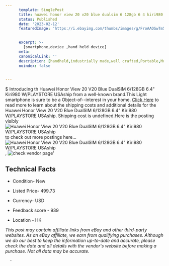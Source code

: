 ```yaml
---
      template: SinglePost
      title: huawei honor view 20 v20 blue dualsim 6 128gb 6 4 kiri980 w playstore usaship
      status: Published
      date: '2023-02-12'
      featuredImage: 'https://i.ebayimg.com/thumbs/images/g/FroAAOSwTm5i37Y-/s-l225.jpg'
       

      excerpt: >-
        [smartphone,device ,hand held device]
      meta:
      canonicalLink: ''
      description: [handheld,industrially made,well crafted,Portable,Mobile,Compact,Convenient,Lightweight,Maneuverable,Man-portable,Miniature,Carriable,Hand-held,Light,Holdable,Transportable,Mobile device,Pocket-sized,On-the-go,Wireless,Cordless,Compact size,Convenient size, smartphone,device ,hand held device]
      noindex: false
      

---
```

$
      Introducing th Huawei Honor View 20 V20 Blue DualSIM 6/128GB 6.4" Kiri980 W/PLAYSTORE USAship from a well-known brand.This Light smartphone is sure to be a Object-of--interest in your home. [Click Here](https://www.ebay.com/itm/185514196933?hash=item2b3181ffc5%3Ag%3AFroAAOSwTm5i37Y-&mkevt=1&mkcid=1&mkrid=711-53200-19255-0&campid=%253CePNCampaignId%253E&customid=%253CreferenceId%253E&toolid=10049) to read more to learn about the shipping costs and additional details for the Huawei Honor View 20 V20 Blue DualSIM 6/128GB 6.4" Kiri980 W/PLAYSTORE USAship. Shipping cost is undefined.Here is the posting visibly ![Huawei Honor View 20 V20 Blue DualSIM 6/128GB 6.4" Kiri980 W/PLAYSTORE USAship](https://i.ebayimg.com/thumbs/images/g/FroAAOSwTm5i37Y-/s-l225.jpg) to check out more postings here... ![Huawei Honor View 20 V20 Blue DualSIM 6/128GB 6.4" Kiri980 W/PLAYSTORE USAship](https://i.ebayimg.com/images/g/FroAAOSwTm5i37Y-/s-l640.jpg), ![check vendor page]()'

      

 ## Technical Facts 



     
      

 - Condition- New 


      

 - Listed Price- 499.73 


      

 - Currency- USD 


      

 - Feedback score - 939 


      

 - Location - HK 


      
      

 *_This post may contain affiliate links from eBay and other third-party websites. As an eBay affiliate, we earn from qualifying purchases. Although we do our best to keep the information up-to-date and accurate, please check the date and all details with the vendor's website before making a purchase. Not all data may be accurate._*




      -

